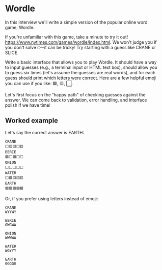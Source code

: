 # Wordle

In this interview we'll write a simple version of the popular online word game,
Wordle.

If you're unfamiliar with this game, take a minute to try it out!
https://www.nytimes.com/games/wordle/index.html. We won't judge you if you don't
solve it—it can be tricky! Try starting with a guess like CRANE or SLICE.

Write a basic interface that allows you to play Wordle. It should have a way to
input guesses (e.g., a terminal input or HTML text box), should allow you to
guess six times (let's assume the guesses are real words), and for each guess
should print which letters were correct. Here are a few helpful emoji you can
use if you like: 🟩, 🟨, ⬜.

Let's first focus on the "happy path" of checking guesses against the answer. We
can come back to validation, error handling, and interface polish if we have
time!

## Worked example

Let's say the correct answer is EARTH:

```
CRANE
⬜🟨🟨⬜🟨
EERIE
🟩⬜🟩⬜⬜
ONION
⬜⬜⬜⬜⬜
WATER
⬜🟩🟨🟨🟨
EARTH
🟩🟩🟩🟩🟩
```

Or, if you prefer using letters instead of emoji:

```
CRANE
WYYWY

EERIE
GWGWW

ONION
WWWWW

WATER
WGYYY

EARTH
GGGGG
```
